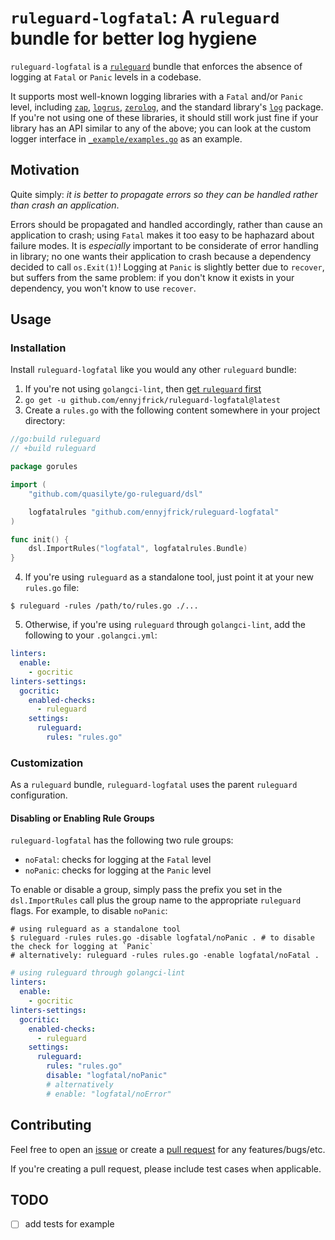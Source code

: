 # `ruleguard-logfatal`: A `ruleguard` bundle for better log hygiene

`ruleguard-logfatal` is a [`ruleguard`](https://github.com/quasilyte/go-ruleguard) bundle that enforces the absence of logging at `Fatal` or `Panic` levels in a codebase.

It supports most well-known logging libraries with a `Fatal` and/or `Panic` level, including [`zap`](https://github.com/uber-go/zap), [`logrus`](https://github.com/sirupsen/logrus), [`zerolog`](https://github.com/rs/zerolog), and the standard library's [`log`](https://pkg.go.dev/log) package. If you're not using one of these libraries, it should still work just fine if your library has an  API similar to any of the above; you can look at the custom logger interface in [`_example/examples.go`](./_example/example.go) as an example.

## Motivation

Quite simply: _it is better to propagate errors so they can be handled rather than crash an application_.

Errors should be propagated and handled accordingly, rather than cause an application to crash; using `Fatal` makes it too easy to be haphazard about failure modes. It is _especially_ important to be considerate of error handling in library; no one wants their application to crash because a dependency decided to call `os.Exit(1)`! Logging at `Panic` is slightly better due to `recover`, but suffers from the same problem: if you don't know it exists in your dependency, you won't know to use `recover`.

## Usage

### Installation

Install `ruleguard-logfatal` like you would any other `ruleguard` bundle:
1. If you're not using `golangci-lint`, then [get `ruleguard` first](https://github.com/quasilyte/go-ruleguard?tab=readme-ov-file#quick-start)
2. `go get -u github.com/ennyjfrick/ruleguard-logfatal@latest`
3. Create a `rules.go` with the following content somewhere in your project directory:
```go
//go:build ruleguard
// +build ruleguard

package gorules

import (
	"github.com/quasilyte/go-ruleguard/dsl"

	logfatalrules "github.com/ennyjfrick/ruleguard-logfatal"
)

func init() {
	dsl.ImportRules("logfatal", logfatalrules.Bundle)
}
```
4. If you're using `ruleguard` as a standalone tool, just point it at your new `rules.go` file:
```shell
$ ruleguard -rules /path/to/rules.go ./...
```
5. Otherwise, if you're using `ruleguard` through `golangci-lint`, add the following to your `.golangci.yml`:
```yaml
linters:
  enable:
    - gocritic
linters-settings:
  gocritic:
    enabled-checks:
      - ruleguard
    settings:
      ruleguard:
        rules: "rules.go"
```

### Customization

As a `ruleguard` bundle, `ruleguard-logfatal` uses the parent `ruleguard` configuration.

#### Disabling or Enabling Rule Groups

`ruleguard-logfatal` has the following two rule groups:
- `noFatal`: checks for logging at the `Fatal` level
- `noPanic`: checks for logging at the `Panic` level

To enable or disable a group, simply pass the prefix you set in the `dsl.ImportRules` call plus the group name to the appropriate `ruleguard` flags. For example, to disable `noPanic`:
```shell
# using ruleguard as a standalone tool
$ ruleguard -rules rules.go -disable logfatal/noPanic . # to disable the check for logging at `Panic`
# alternatively: ruleguard -rules rules.go -enable logfatal/noFatal .
```
```yaml
# using ruleguard through golangci-lint
linters:
  enable:
    - gocritic
linters-settings:
  gocritic:
    enabled-checks:
      - ruleguard
    settings:
      ruleguard:
        rules: "rules.go"
        disable: "logfatal/noPanic"
        # alternatively
        # enable: "logfatal/noError"
```

## Contributing

Feel free to open an [issue](https://github.com/ennyjfrick/ruleguard-logfatal/issues/new) or create a [pull request](https://github.com/ennyjfrick/ruleguard-logfatal/pulls) for any features/bugs/etc. 

If you're creating a pull request, please include test cases when applicable.

## TODO

- [ ] add tests for example